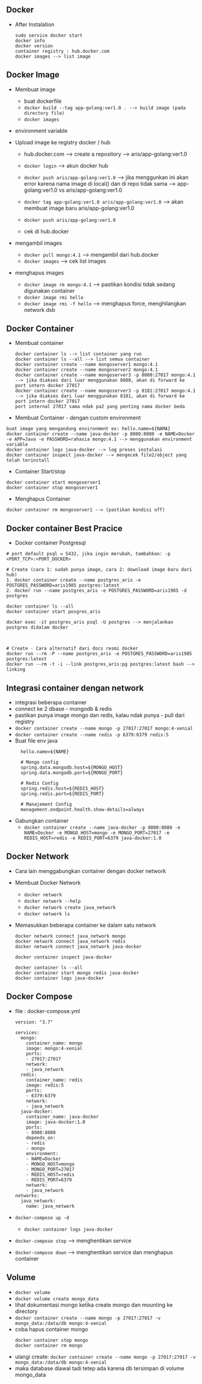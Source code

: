 ## Docker 

- After Instalation
  ```
  sudo service docker start
  docker info
  docker version
  container registry : hub.docker.com
  docker images --> list image
  ```


## Docker Image
- Membuat image
  - buat dockerfile
  - `docker build --tag app-golang:ver1.0 . --> build image (pada directory file)`
  - `docker images`

- environment variable

- Upload image ke registry docker / hub
  - hub.docker.com --> create a repository --> aris/app-golang:ver1.0
  - `docker login` --> akun docker hub
  - `docker push aris/app-golang:ver1.0` --> jika menggunkan ini akan error karena nama image di local() dan di repo tidak sama --> app-golang:ver1.0 vs aris/app-golang:ver1.0

  - `docker tag app-golang:ver1.0 aris/app-golang:ver1.0` --> akan membuat image baru aris/app-golang:ver1.0
  - `docker push aris/app-golang:ver1.0`
  - cek di hub.docker

- mengambil images
  - `docker pull mongo:4.1` --> mengambil dari hub.docker
  - `docker images` --> cek list images
- menghapus images
  - `docker image rm mongo:4.1` --> pastikan kondisi tidak sedang digunakan container
  - `docker image rmi hello`
  - `docker image rmi -f hello` --> menghapus force, menghilangkan network dsb
## Docker Container
- Membuat container
  ```
  docker container ls --> list container yang run
  docker container ls --all --> list semua container
  docker container create --name mongoserver1 mongo:4.1
  docker container create --name mongoserver2 mongo:4.1
  docker container create --name mongoserver3 -p 8080:27017 mongo:4.1 --> jika diakses dari luar menggunakan 8080, akan di forward ke port intern docker 27017
  docker container create --name mongoserver3 -p 8181:27017 mongo:4.1 --> jika diakses dari luar menggunakan 8181, akan di forward ke port intern docker 27017
  port internal 27017 sama ndak pa2 yang penting nama docker beda
  ```
- Membuat Container - dengan custom environment
```
buat image yang mengandung environment ex: hello.name=${NAMA}
docker container create --name java-docker -p 8080:8080 -e NAME=Docker -e APP=Java -e PASSWORD=rahasia mongo:4.1 --> menggunakan environment variable
docker container logs java-docker --> log proses instalasi
docker container inspect java-docker --> mengecek file2/object yang telah terinstall
```
- Container Start/stop
```
docker container start mongoserver1
docker container stop mongoserver1
```
- Menghapus Container
```
docker container rm mongoserver1 --> (pastikan kondisi off)
```

## Docker container  Best Pracice
- Docker container Postgresql
```
# port default psql = 5432, jika ingin merubah, tambahkan: -p <PORT_TCP>:<PORT_DOCKER>

# Create (cara 1: sudah punya image, cara 2: download image baru dari hub)
1. docker container create --name postgres_aris -e POSTGRES_PASSWORD=aris1985 postgres:latest
2. docker run --name postgres_aris -e POSTGRES_PASSWORD=aris1985 -d postgres

docker container ls --all
docker container start posgres_aris

docker exec -it postgres_aris psql -U postgres --> menjalankan postgres didalam docker



# Create - Cara alternatif dari docs resmi docker
docker run --rm -P --name postgres_aris -e POSTGRES_PASSWORD=aris1985 postgres:latest
docker run --rm -t -i --link postgres_aris:pg postgres:latest bash --> linking

```

## Integrasi container dengan network
- integrasi beberapa container
 - connect ke 2 dbase - mongodb & redis
 - pastikan punya image mongo dan redis, kalau ndak punya - pull dari registry
 - `docker container create --name mongo -p 27017:27017 mongo:4-xenial`
 - `docker container create --name redis -p 6379:6379 redis:5`
 - Buat file env java
    ```
      hello.name=${NAME}

      # Mongo config
      spring.data.mongodb.host=${MONGO_HOST}
      spring.data.mongodb.port=${MONGO_PORT}

      # Redis Config
      spring.redis.host=${REDIS_HOST}
      spring.redis.port=${REDIS_PORT}

      # Manajement Config
      management.endpoint.health.show-details=always

    ```
- Gabungkan container
  - `docker container create --name java-docker -p 8080:8080 -e NAME=Docker -e MONGO_HOST=mongo -e MONGO_PORT=27017 -e REDIS_HOST=redis -e REDIS_PORT=6379 java-docker:1.0`

## Docker Network
- Cara lain menggabungkan container dengan docker network
- Membuat Docker Network
  - `docker network`
  - `docker network --help`
  - `docker network create java_network`
  - `docker network ls`

- Memasukkan beberapa container ke dalam satu network
  ```
  docker network connect java_network mongo
  docker network connect java_network redis
  docker network connect java_network java-docker

  docker container inspect java-docker

  docker container ls --all
  docker container start mongo redis java-docker
  docker container logs java-docker
  ```

## Docker Compose

- file : docker-compose.yml

  ```
  version: "3.7"

  services:
    mongo:
      container_name: mongo
      image: mongo:4-xenial
      ports:
      - 27017:27017
      network:
      - java_network
    redis:
      container_name: redis
      image: redis:5
      ports:
      - 6379:6379
      network:
      - java_network
    java-docker:
      container_name: java-docker
      image: java-docker:1.0
      ports:
      - 8080:8080
      depends_on:
      - redis
      - mongo
      environment:
      - NAME=Docker
      - MONGO_HOST=mongo
      - MONGO_PORT=27017
      - REDIS_HOST=redis
      - REDIS_PORT=6379
      network:
      - java_network
  networks: 
    java_network:
      name: java_network

  ```

- `docker-compose up -d`
	- `docker container logs java-docker`
- `docker-compose stop` --> menghentikan service 
- `docker-compose down` --> menghentikan service dan menghapus container

## Volume
- `docker volume`
- `docker volume create mongo_data`
- lihat dokumentasi mongo ketika create mongo dan mounting ke directory
- `docker container create --name mongo -p 27017:27017 -v mongo_data:/data/db mongo:4-xenial`
- coba hapus container mongo
  ```
  docker container stop mongo
  docker container rm mongo
  ```
- ulangi create: `docker container create --name mongo -p 27017:27017 -v mongo_data:/data/db mongo:4-xenial`
- maka database diawal tadi tetep ada karena db tersimpan di volume mongo_data
